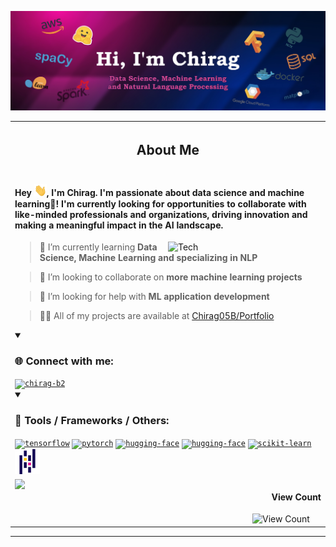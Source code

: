 [![Chirag B Has a lot of ideas.](https://github.com/Chirag05B/Chirag05B/blob/main/assets/Linkedin%20banner.jpg)](https://www.google.com)

<!---
As a recent B.Tech graduate, I am eager to launch my career in the exciting field of Machine Learning and AI. With a strong foundation in mathematics, computer programming, and data-driven problem-solving, I am well-prepared to excel in this dynamic and rapidly evolving field.

My hands-on experience with programming languages like Python and SQL and industry-level tools such as TensorFlow, Hugging Face, and AWS, along with certifications and personal projects in Machine Learning and Natural Language Processing (NLP), demonstrate my commitment to staying current with industry trends and continuously improving my technical skills.

I have had the privilege of working on a variety of NLP projects, including sentiment analysis, text summarization, and chatbot development. These projects have allowed me to apply my knowledge of NLP techniques to real-world problems, further honing my skills in text preprocessing, model development, and evaluation. I am excited to leverage my academic background and technical aptitude to make a meaningful impact in a professional setting where I can contribute to cutting-edge Machine Learning and NLP projects.
-->
<!---
| <a href="https://github.com/Chirag05B"><img align="center" src="https://github-readme-stats.vercel.app/api?username=chirag05b&show_icons=true&include_all_commits=true&theme=radical&hide_border=true" alt="Chirag's github stats" /></a> | <a href="https://github.com/Chirag05B"><img align="center" src="https://github-readme-stats.vercel.app/api/top-langs/?username=chirag05b&layout=donut&theme=radical&hide_border=true" /></a> |
| ------------- | ------------- |
-->
<table><th><h2 align="center">About Me</h2></th>
<tr><td>
  <h4>Hey <a href=#><img src = "https://github.com/Chirag05B/Chirag05B/blob/main/assets/wave.gif" width = 20px></a>, I'm Chirag. I'm passionate about data science and machine learning🤖! I'm currently looking for opportunities to collaborate with like-minded professionals and organizations, driving innovation and making a meaningful impact in the AI landscape.</h4>

<a href=#><img src="https://64.media.tumblr.com/d6abc3e2c483a29be495ce6e08c28540/tumblr_mkqtnpDYGH1rnwo2vo1_500.gif" alt="Tech" align="right" width="50%"></a>

> 🔭 I’m currently learning **Data Science, Machine Learning and specializing in NLP**

> 👥 I’m looking to collaborate on **more machine learning projects**

> 🤔 I’m looking for help with **ML application development**

> 👨‍💻 All of my projects are available at [Chirag05B/Portfolio](https://github.com/Chirag05B/Portfolio)

<details open><summary><h3 align="left">🌐 Connect with me:</h3></summary>
<code><a href="https://www.hackerrank.com/Chirag05_B" target="blank"><img src="https://raw.githubusercontent.com/rahuldkjain/github-profile-readme-generator/master/src/images/icons/Social/hackerrank.svg" alt="chirag-b2" height="30" width="40" /></a></code>
</details>
<details open><summary><h3 align="left">🔨 Tools / Frameworks / Others:</h3></summary>
<code><a href="https://www.tensorflow.org" target="_blank" rel="noreferrer"><img src="https://www.vectorlogo.zone/logos/tensorflow/tensorflow-icon.svg" alt="tensorflow" width="40" height="40"/></a></code>
<code><a href="https://pytorch.org/" target="_blank"><img src="https://www.vectorlogo.zone/logos/pytorch/pytorch-icon.svg" alt="pytorch" height="40" width="40" /></a></code>
<code><a href="https://huggingface.co" target="_blank"><img src="https://workable-application-form.s3.amazonaws.com/advanced/production/61557f91d9510741dc62e7f8/c3635b59-a3d2-444a-b636-a9d0061dcdde" alt="hugging-face" height="40" width="40" /></a></code>
<code><a href="https://aws.amazon.com" target="_blank"><img src="https://upload.wikimedia.org/wikipedia/commons/thumb/9/93/Amazon_Web_Services_Logo.svg/1024px-Amazon_Web_Services_Logo.svg.png" alt="hugging-face" height="30" width="40" /></a></code>
<code><a href="https://scikit-learn.org/" target="blank"><img src="https://upload.wikimedia.org/wikipedia/commons/0/05/Scikit_learn_logo_small.svg" alt="scikit-learn" height="40" width="40" /></a></code>
<code><a href="https://pandas.pydata.org/" target="blank"><img src="https://raw.githubusercontent.com/devicons/devicon/2ae2a900d2f041da66e950e4d48052658d850630/icons/pandas/pandas-original.svg" alt="pandas" height="40" width="40" /></a></code>
</details>
  </td>
  </tr>
  <tr>
    <td>
      <a href=#><img src="https://media.tenor.com/3bTxZ4HdrysAAAAC/pixels-neon.gif" align="left" width="200"></a>
      <h4 align="right">View Count</h4>
     <a href=#><img src="https://komarev.com/ghpvc/?username=chirag05b" alt="View Count" width="110" align="right"></a>
    </td>
  </tr>
  <table>     
<hr>
